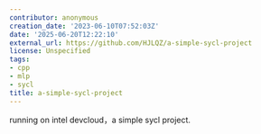 ```yaml
---
contributor: anonymous
creation_date: '2023-06-10T07:52:03Z'
date: '2025-06-20T12:22:10'
external_url: https://github.com/HJLQZ/a-simple-sycl-project
license: Unspecified
tags:
- cpp
- mlp
- sycl
title: a-simple-sycl-project
---
```


running on intel devcloud，a simple sycl project.

